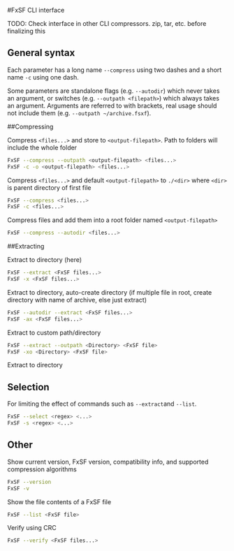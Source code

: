 #FxSF CLI interface

TODO: Check interface in other CLI compressors. zip, tar, etc. before finalizing this

## General syntax

Each parameter has a long name `--compress` using two dashes and a short name `-c` using one dash.

Some parameters are standalone flags (e.g. `--autodir`) which never takes an argument, or switches (e.g. `--outpath <filepath>`) which always takes an argument. Arguments are referred to with brackets, real usage should not include them (e.g. `--outpath ~/archive.fsxf`).

##Compressing

Compress `<files...>` and store to `<output-filepath>`. Path to folders will include the whole folder

```bash
FxSF --compress --outpath <output-filepath> <files...>
FxSF -c -o <output-filepath> <files...>
```

Compress `<files...>` and default `<output-filepath>` to `./<dir>` where `<dir>` is parent directory of first file

```bash
FxSF --compress <files...>
FxSF -c <files...>
```

Compress files and add them into a root folder named `<output-filepath>`

```bash
FxSF --compress --autodir <files...>
```

##Extracting

Extract to directory (here)

```bash
FxSF --extract <FxSF files...>
FxSF -x <FxSF files...>
```

Extract to directory, auto-create directory
(if multiple file in root, create directory with name of archive, else just extract)

```bash
FxSF --autodir --extract <FxSF files...>
FxSF -ax <FxSF files...>
```

Extract to custom path/directory

```bash
FxSF --extract --outpath <Directory> <FxSF file>
FxSF -xo <Directory> <FxSF file>
```

Extract to directory

## Selection

For limiting the effect of commands such as `--extract`and `--list`.

```bash
FxSF --select <regex> <...>
FxSF -s <regex> <...>
```



## Other

Show current version, FxSF version, compatibility info, and supported compression algorithms

```bash
FxSF --version
FxSF -v
```

Show the file contents of a FxSF file

```bash
FxSF --list <FxSF file>
```

Verify using CRC

```bash
FxSF --verify <FxSF files...>
```

